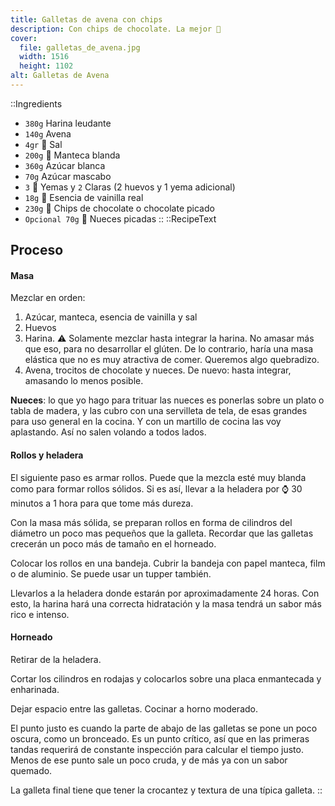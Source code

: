 ```yaml
---
title: Galletas de avena con chips
description: Con chips de chocolate. La mejor 🍪
cover:
  file: galletas_de_avena.jpg
  width: 1516
  height: 1102
alt: Galletas de Avena
---
```


::Ingredients
- `380g` Harina leudante
- `140g` Avena
- `4gr` 🧂 Sal
- `200g` 🧈 Manteca blanda
- `360g` Azúcar blanca
- `70g` Azúcar mascabo
- `3` 🥚 Yemas y `2` Claras (2 huevos y 1 yema adicional)
- `18g` 🍦 Esencia de vainilla real
- `230g` 🍫 Chips de chocolate o chocolate picado
- `Opcional 70g` 🌰 Nueces picadas
::
::RecipeText
## Proceso

#### Masa

Mezclar en orden:

1. Azúcar, manteca, esencia de vainilla y sal
2. Huevos
3. Harina. ⚠️ Solamente mezclar hasta integrar la harina. No amasar más que eso, para no desarrollar el glúten. De lo contrario, haría una masa elástica que no es muy atractiva de comer. Queremos algo quebradizo.
4. Avena, trocitos de chocolate y nueces. De nuevo: hasta integrar, amasando lo menos posible.

**Nueces**: lo que yo hago para trituar las nueces es ponerlas sobre un plato o tabla de madera, y las cubro con una servilleta de tela, de esas grandes para uso general en la cocina. Y con un martillo de cocina las voy aplastando. Así no salen volando a todos lados.

#### Rollos y heladera

El siguiente paso es armar rollos. Puede que la mezcla esté muy blanda como para formar rollos sólidos. Si es así, llevar a la heladera por ⌚ 30 minutos a 1 hora para que tome más dureza.

Con la masa más sólida, se preparan rollos en forma de cilindros del diámetro un poco mas pequeños que la galleta. Recordar que las galletas crecerán un poco más de tamaño en el horneado.

Colocar los rollos en una bandeja. Cubrir la bandeja con papel manteca, film o de aluminio. Se puede usar un tupper también.

Llevarlos a la heladera donde estarán por aproximadamente 24 horas. Con esto, la harina hará una correcta hidratación y la masa tendrá un sabor más rico e intenso.

#### Horneado

Retirar de la heladera.

Cortar los cilindros en rodajas y colocarlos sobre una placa enmantecada y enharinada.

Dejar espacio entre las galletas. Cocinar a horno moderado.

El punto justo es cuando la parte de abajo de las galletas se pone un poco oscura, como un bronceado. Es un punto crítico, así que en las primeras tandas requerirá de constante inspección para calcular el tiempo justo. Menos de ese punto sale un poco cruda, y de más ya con un sabor quemado.

La galleta final tiene que tener la crocantez y textura de una típica galleta.
::